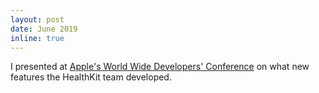 ```yaml
---
layout: post
date: June 2019
inline: true
---
```

I presented at [Apple's World Wide Developers' Conference](https://developer.apple.com/videos/play/wwdc2019/218/) on what new features the HealthKit team developed.
